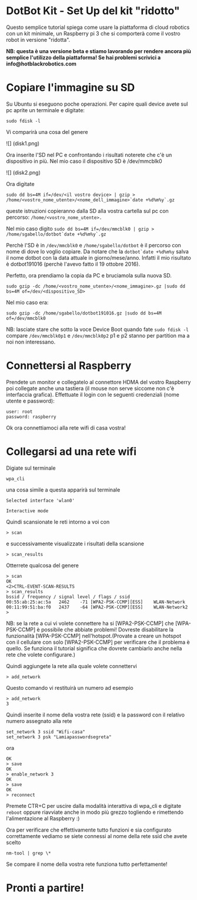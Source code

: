 # DotBot Kit - Set Up del kit "ridotto"



Questo semplice tutorial spiega come usare la piattaforma di cloud robotics con un kit minimale, un Raspberry pi 3 che si comporterà come il vostro robot in versione "ridotta".

__NB: questa è una versione beta e stiamo lavorando per rendere ancora più semplice l'utilizzo della piattaforma! Se hai problemi scrivici a info@hotblackrobotics.com__


# Copiare l'immagine su SD


Su Ubuntu si eseguono poche operazioni.
Per capire quali device avete sul pc aprite un terminale e digitate:

```
sudo fdisk -l

```

Vi comparirà una cosa del genere

![] (disk1.png) 

Ora inserite l'SD nel PC e confrontando i risultati noterete che c'è un dispositivo in più. Nel mio caso il dispositivo SD è /dev/mmcblk0

![] (disk2.png) 

Ora digitate 

```
sudo dd bs=4M if=/dev/<il vostro device> | gzip > /home/<vostro_nome_utente>/<nome_dell_immagine>`date +%d%m%y`.gz
```
queste istruzioni copieranno dalla SD alla vostra cartella sul pc con percorso: ```/home/<vostro_nome_utente>. ```

Nel mio caso digito ```sudo dd bs=4M if=/dev/mmcblk0 | gzip > /home/sgabello/dotbot`date +%d%m%y`.gz```

Perchè l'SD è in ```/dev/mmcblk0``` e ```/home/sgabello/dotbot``` è il percorso con nome di dove lo voglio copiare. 
Da notare che la ```dotbot`date +%d%m%y``` salva il nome dotbot con la data attuale in giorno/mese/anno. 
Infatti il mio risultato è dotbot191016 (perchè l'avevo fatto il 19 ottobre 2016).

Perfetto, ora prendiamo la copia da PC e bruciamola sulla nuova SD. 

```
sudo gzip -dc /home/<vostro_nome_utente>/<nome_immagine>.gz |sudo dd bs=4M of=/dev/<dispositivo_SD>
```
Nel mio caso era: 
```
sudo gzip -dc /home/sgabello/dotbot191016.gz |sudo dd bs=4M of=/dev/mmcblk0 
```  

NB: lasciate stare che sotto la voce Device Boot quando fate ```sudo fdisk -l``` compare ```/dev/mmcblk0p1``` e ```/dev/mmcblk0p2``` p1 e p2 stanno per partition ma a noi non interessano.



Connettersi al Raspberry
===
Prendete un monitor e collegatelo al connettore HDMA del vostro Raspberry poi collegate anche una tastiera (il mouse non serve siccome non c'è interfaccia grafica). 
Effettuate il login con le seguenti credenziali (nome utente e password):
```
user: root
password: raspberry
```
Ok ora connettiamoci alla rete wifi di casa vostra!

Collegarsi ad una rete wifi
===
Digiate sul terminale 
```
wpa_cli
```
una cosa simile a questa apparirà sul terminale
```
Selected interface 'wlan0'

Interactive mode
```
Quindi scansionate le reti intorno a voi con
```
> scan
```
e successivamente visualizzate i risultati della scansione

```
> scan_results
```
Otterrete qualcosa del genere
```
> scan
OK
<2>CTRL-EVENT-SCAN-RESULTS
> scan_results
bssid / frequency / signal level / flags / ssid
00:55:ab:25:ac:5a	2462	-71	[WPA2-PSK-CCMP][ESS]	WLAN-Network
00:11:99:51:ba:f0	2437	-64	[WPA2-PSK-CCMP][ESS]	WLAN-Network2
>
```
NB: se la rete a cui vi volete connettere ha si [WPA2-PSK-CCMP] che [WPA-PSK-CCMP] è possibile che abbiate problemi! Dovreste disabilitare la funzionalità [WPA-PSK-CCMP] nell'hotspot.(Provate a creare un hotspot con il cellulare con solo [WPA2-PSK-CCMP] per verificare che il problema è quello. Se funziona il tutorial significa che dovrete cambiarlo anche nella rete che volete configurare.)

Quindi aggiungete la rete alla quale volete connettervi
```
> add_network
```
Questo comando vi restituirà un numero ad esempio
```
> add_network
3
```
Quindi inserite il nome della vostra rete (ssid) e la password con il relativo numero assegnato alla rete
```
set_network 3 ssid "Wifi-casa"
set_network 3 psk "Lamiapasswordsegreta"
```
ora 
```
OK
> save
OK
> enable_network 3
OK
> save
OK
> reconnect 
```
Premete CTR+C per uscire dalla modalità interattiva di wpa_cli e digitate ``` reboot ```  oppure riavviate anche in modo più grezzo togliendo e rimettendo l'alimentazione al Raspberry :)

Ora per verificare che effettivamente tutto funzioni e sia configurato correttamente vediamo se siete connessi al nome della rete ssid che avete scelto

```
nm-tool | grep \*
```

Se compare il nome della vostra rete funziona tutto perfettamente!

Pronti a partire!
===
